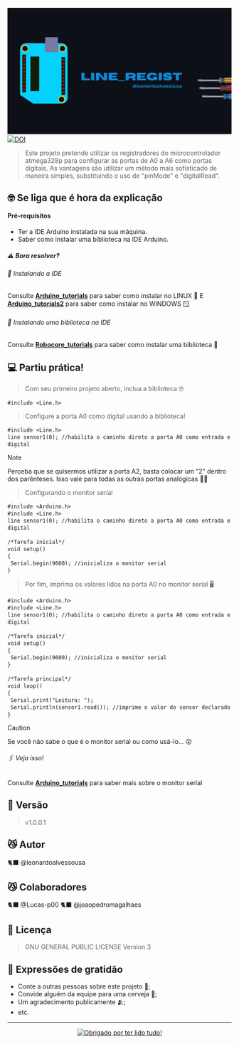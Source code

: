 ![Texto Alternativo](https://raw.githubusercontent.com/leonardoalvessousa/Line_regist/refs/heads/main/linebanner.jpg)
[![DOI](https://zenodo.org/badge/DOI/10.5281/zenodo.15251739.svg)](https://doi.org/10.5281/zenodo.15251739)
>Este projeto pretende utilizar os registradores do microcontrolador atmega328p para configurar as portas de A0 a A6 como portas digitais. As vantagens são utilizar um método mais sofisticado de maneira simples, substituindo o uso de "pinMode" e "digitalRead".


## 🤓 Se liga que é hora da explicação

#### Pré-requisitos
 - Ter a IDE Arduino instalada na sua máquina. 
 - Saber como instalar uma biblioteca na IDE Arduino.
##### ⚠️ Bora resolver? 
###### 🔧 Instalando a IDE

Consulte **[Arduino_tutorials](https://docs.arduino.cc/software/ide-v1/tutorials/Linux/)** para saber como instalar no LINUX 🐧
E **[Arduino_tutorials2](https://docs.arduino.cc/software/ide-v1/tutorials/Windows/)** para saber como instalar no WINDOWS 🪟

###### 🔧 Instalando uma biblioteca na IDE

Consulte **[Robocore_tutorials](https://www.robocore.net/tutoriais/adicionando-bibliotecas-na-ide-arduino?srsltid=AfmBOooDxOPaWqBRtoEr5R47h6WfQVaGeBnxnqxxAKhRJVOyjvMJ0e2t)** para saber como instalar uma biblioteca 📘


## 💻 Partiu prática!

>Com seu primeiro projeto aberto, inclua a biblioteca 🤓 

```
#include <Line.h>
```

>Configure a porta A0 como digital usando a biblioteca!

```
#include <Line.h>
line sensor1(0); //habilita o caminho direto a porta A0 como entrada e digital
```


 > [!NOTE]
> Perceba que se quisermos utilizar a porta A2, basta colocar um "2" dentro dos parênteses. Isso vale para todas as outras portas analógicas 🐱‍🚀


>Configurando o monitor serial 

```
#include <Arduino.h>
#include <Line.h>
line sensor1(0); //habilita o caminho direto a porta A0 como entrada e digital

/*Tarefa inicial*/
void setup() 
{
 Serial.begin(9600); //inicializa o monitor serial
}
```

>Por fim, imprima os valores lidos na porta A0 no monitor serial 🖥️

```
#include <Arduino.h>
#include <Line.h>
line sensor1(0); //habilita o caminho direto a porta A0 como entrada e digital

/*Tarefa inicial*/
void setup() 
{
 Serial.begin(9600); //inicializa o monitor serial
}

/*Tarefa principal*/
void loop() 
{
 Serial.print("Leitura: ");
 Serial.println(sensor1.read()); //imprime o valor do sensor declarado
}
```


> [!CAUTION]
> Se você não sabe o que é o monitor serial ou como usá-lo... 😮

###### 🖇️ Veja isso!

Consulte **[Arduino_tutorials](https://www.arduino.cc/reference/pt/language/functions/communication/serial/)** para saber mais sobre o monitor serial


## 📌 Versão

>v1.0.0.1

## 😼 Autor

 🐈‍⬛ @leonardoalvessousa

## 😼 Colaboradores
  
  🐈‍⬛ @Lucas-p00 🐈‍⬛ @joaopedromagalhaes

## 📄 Licença

   >GNU GENERAL PUBLIC LICENSE Version 3

## 🎁 Expressões de gratidão

* Conte a outras pessoas sobre este projeto 📢;
* Convide alguém da equipe para uma cerveja 🍺;
* Um agradecimento publicamente 🫂;
* etc.


---
<div align="center">
    <a href="https://git.io/typing-svg"><img src="https://readme-typing-svg.demolab.com/?font=Roboto+Slab&color=%237E3ACE&size=30&center=true&vCenter=true&width=500&lines=Obrigado+por+ter+lido+tudo+!" alt="Obrigado por ter lido tudo!"></a>
</div>
